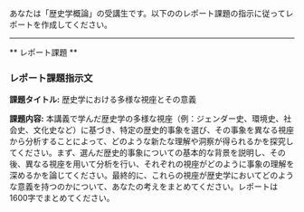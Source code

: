 あなたは「歴史学概論」の受講生です。以下ののレポート課題の指示に従ってレポートを作成してください。

---------------------------------------
** レポート課題 **

### レポート課題指示文

**課題タイトル:** 歴史学における多様な視座とその意義

**課題内容:** 本講義で学んだ歴史学の多様な視座（例：ジェンダー史、環境史、社会史、文化史など）に基づき、特定の歴史的事象を選び、その事象を異なる視座から分析することによって、どのような新たな理解や洞察が得られるかを探究してください。まず、選んだ歴史的事象についての基本的な背景を説明し、その後、異なる視座を用いて分析を行い、それぞれの視座がどのように事象の理解を深めるかを論じてください。最終的に、これらの視座が歴史学においてどのような意義を持つのかについて、あなたの考えをまとめてください。レポートは1600字でまとめてください。